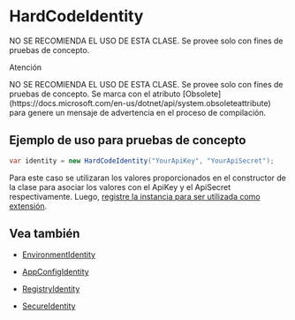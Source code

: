 # HardCodeIdentity

NO SE RECOMIENDA EL USO DE ESTA CLASE. Se provee solo con fines de pruebas de concepto.


<div class="admonition error">
   <p class="first admonition-title">Atención</p>
   <p class="last">NO SE RECOMIENDA EL USO DE ESTA CLASE. Se provee solo con fines de pruebas de concepto. Se marca con el atributo [Obsolete](https://docs.microsoft.com/en-us/dotnet/api/system.obsoleteattribute) para genere un mensaje de advertencia en el proceso de compilación.<p>
</div>

## Ejemplo de uso para pruebas de concepto

```c#
var identity = new HardCodeIdentity("YourApiKey", "YourApiSecret");
```

Para este caso se utilizaran los valores proporcionados en el constructor de la clase para asociar los valores con el ApiKey y el ApiSecret respectivamente. Luego, [registre la instancia para ser utilizada como extensión](ServiceLocator.md).

## Vea también
 
- [EnvironmentIdentity](EnvironmentIdentity.md)

- [AppConfigIdentity](AppConfigIdentity.md)

- [RegistryIdentity](RegistryIdentity.md)

- [SecureIdentity](SecureIdentity.md)
